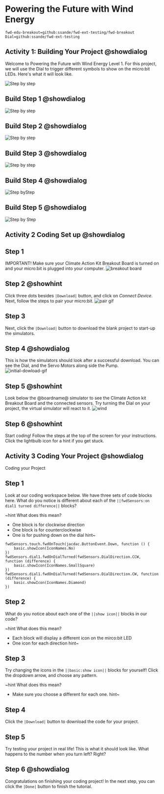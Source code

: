 # Powering the Future with Wind Energy
```package
fwd-edu-breakout=github:ssande/fwd-ext-testing/fwd-breakout
Dial=github:ssande/fwd-ext-testing
``` 

## Activity 1: Building Your Project @showdialog
Welcome to Powering the Future with Wind Energy Level 1. For this project, we will use the Dial to trigger different symbols to show on the micro:bit LEDs. Here's what it will look like. 

![Step by step](https://raw.githubusercontent.com/Jessica-forwardedu/pxt-fwd-edu/main/tutorial-assets/gr3-wind-lvl1ProjectRender.webp) 


## Build Step 1 @showdialog 
![Step by step](https://raw.githubusercontent.com/Jessica-forwardedu/pxt-fwd-edu/main/tutorial-assets/gr3-wind-lvl1sbs1.png)
  

## Build Step 2 @showdialog 
![Step by step](https://raw.githubusercontent.com/Jessica-forwardedu/pxt-fwd-edu/main/tutorial-assets/gr3-wind-lvl1sbs2.png) 

## Build Step 3 @showdialog
![Step by step](https://raw.githubusercontent.com/Jessica-forwardedu/pxt-fwd-edu/main/tutorial-assets/gr3-wind-lvl1sbs3.png) 

## Build Step 4 @showdialog
![Step byStep](https://raw.githubusercontent.com/Jessica-forwardedu/pxt-fwd-edu/main/tutorial-assets/gr3-wind-lvl1sbs4.png)

## Build Step 5 @showdialog
![Step by Step](https://raw.githubusercontent.com/Jessica-forwardedu/pxt-fwd-edu/main/tutorial-assets/gr3-wind-lvl1sbs5.png)  

## Activity 2 Coding Set up @showdialog
## Step 1 
IMPORTANT! Make sure your Climate Action Kit Breakout Board is turned on and your micro:bit is plugged into your computer. 
![breakout board](https://raw.githubusercontent.com/Jessica-forwardedu/pxt-fwd-edu/main/tutorial-assets/gr3-wind1-lvl1-pluganim.webp)

## Step 2 @showhint
Click three dots besides ``|Download|`` button, and click on _Connect Device_.
Next, follow the steps to pair your micro:bit.
![pair gif](https://raw.githubusercontent.com/Jessica-forwardedu/pxt-fwd-edu/main/tutorial-assets/DownloadButtonGIF.webp)

## Step 3 
Next, click the ``|Download|`` button to download the blank project to start-up the simulators. 

## Step 4 @showdialog 
This is how the simulators should look after a successful download. You can see the Dial, and the Servo Motors along side the Pump.
![initial-dowload-gif](https://climate-action-kits.github.io/pxt-fwd-edu/tutorial-assets/initial-download.gif)

## Step 5 @showhint
Look below the @boardname@ simulator to see the Climate Action kit Breakout Board and the connected sensors.
Try turning the Dial on your project, the virtual  simulator will react to it.
![wind](https://climate-action-kits.github.io/pxt-fwd-edu/tutorial-assets/simulator-6-Dial.gif)

## Step 6 @showhint
Start coding! Follow the steps at the top of the screen for your instructions. Click the lightbulb icon for a hint if you get stuck. 

## Activity 3 Coding Your Project @showdialog
Coding your Project

## Step 1 
Look at our coding workspace below. We have three sets of code blocks here. What do you notice is different about each of the ``||fwdSensors:on dial1 turned difference||`` blocks?  

~hint What does this mean?
- One block is for clockwise direction
- One block is for counterclockwise 
- One is for pushing down on the dial
hint~

```template
fwdSensors.touch.fwdOnTouch(jacdac.ButtonEvent.Down, function () {
    basic.showIcon(IconNames.No)
})
fwdSensors.dial1.fwdOnDialTurned(fwdSensors.DialDirection.CCW, function (difference) {
    basic.showIcon(IconNames.SmallSquare)
})
fwdSensors.dial1.fwdOnDialTurned(fwdSensors.DialDirection.CW, function (difference) {
    basic.showIcon(IconNames.Diamond)
})
```

## Step 2 
What do you notice about each one of the ``||show icon||`` blocks in our code?

~hint What does this mean?
- Each block will display a different icon on the mirco:bit LED
- One icon for each direction
hint~

## Step 3 
Try changing the icons in the ``||basic:show icon||`` blocks for yourself! Click the dropdown arrow, and choose any pattern. 

~hint What does this mean?
- Make sure you choose a different for each one. 
hint~ 

## Step 4 
Click the ``|Download|`` button to download the code for your project. 

## Step 5 
Try testing your project in real life! This is what it should look like. What happens to the number when you turn left? Right?

## Step 6 @showdialog 
Congratulations on finishing your coding project! 
In the next step, you can click the ``|Done|`` button to finish the tutorial. 






